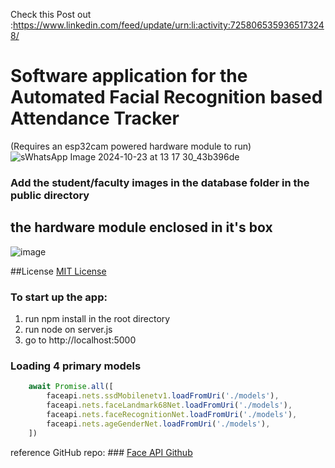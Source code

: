 Check this Post out :https://www.linkedin.com/feed/update/urn:li:activity:7258065359365173248/
# Software application for the Automated Facial Recognition based Attendance Tracker
(Requires an esp32cam powered hardware module to run)
![sWhatsApp Image 2024-10-23 at 13 17 30_43b396de](https://github.com/user-attachments/assets/2385c62f-c1ee-4dc6-9b01-7be2c772a4bb)

### Add the student/faculty images in the database folder in the public directory

## the hardware module enclosed in it's box
![image](https://github.com/user-attachments/assets/54c6184e-9b83-4d2b-9262-a016351dedd7)

##License
[MIT License](https://github.com/MustafaAjnawala/Muskaan-Facial-Recognition-based-Attendance-Tracker/blob/main/LICENSE)

### To start up the app:
1. run npm install in the root directory
2. run node on server.js
3. go to http://localhost:5000



### Loading 4 primary models
``` javascript
    await Promise.all([
        faceapi.nets.ssdMobilenetv1.loadFromUri('./models'),
        faceapi.nets.faceLandmark68Net.loadFromUri('./models'),
        faceapi.nets.faceRecognitionNet.loadFromUri('./models'),
        faceapi.nets.ageGenderNet.loadFromUri('./models'),
    ])
```

reference GitHub repo: ### [Face API Github](https://github.com/justadudewhohacks/face-api.js)
